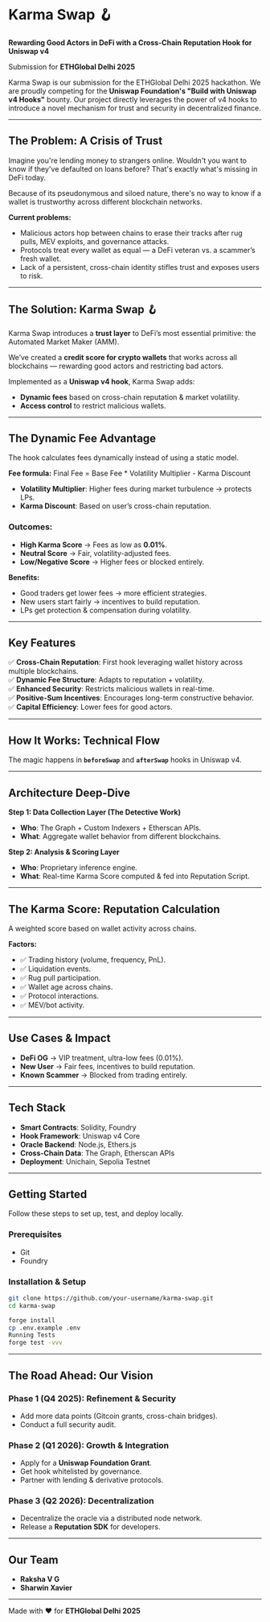 # Karma Swap 🪝
**Rewarding Good Actors in DeFi with a Cross-Chain Reputation Hook for Uniswap v4**

Submission for **ETHGlobal Delhi 2025**

Karma Swap is our submission for the ETHGlobal Delhi 2025 hackathon. We are proudly competing for the **Uniswap Foundation's "Build with Uniswap v4 Hooks"** bounty. Our project directly leverages the power of v4 hooks to introduce a novel mechanism for trust and security in decentralized finance.

---

## The Problem: A Crisis of Trust
Imagine you're lending money to strangers online. Wouldn't you want to know if they've defaulted on loans before? That's exactly what's missing in DeFi today.  

Because of its pseudonymous and siloed nature, there's no way to know if a wallet is trustworthy across different blockchain networks.

**Current problems:**
- Malicious actors hop between chains to erase their tracks after rug pulls, MEV exploits, and governance attacks.
- Protocols treat every wallet as equal — a DeFi veteran vs. a scammer’s fresh wallet.
- Lack of a persistent, cross-chain identity stifles trust and exposes users to risk.

---

## The Solution: Karma Swap 🪝
Karma Swap introduces a **trust layer** to DeFi’s most essential primitive: the Automated Market Maker (AMM).  

We’ve created a **credit score for crypto wallets** that works across all blockchains — rewarding good actors and restricting bad actors.  

Implemented as a **Uniswap v4 hook**, Karma Swap adds:
- **Dynamic fees** based on cross-chain reputation & market volatility.
- **Access control** to restrict malicious wallets.

---

## The Dynamic Fee Advantage
The hook calculates fees dynamically instead of using a static model.

**Fee formula:**
Final Fee = Base Fee * Volatility Multiplier - Karma Discount

- **Volatility Multiplier**: Higher fees during market turbulence → protects LPs.  
- **Karma Discount**: Based on user’s cross-chain reputation.  

### Outcomes:
- **High Karma Score** → Fees as low as **0.01%**.  
- **Neutral Score** → Fair, volatility-adjusted fees.  
- **Low/Negative Score** → Higher fees or blocked entirely.  

**Benefits:**
- Good traders get lower fees → more efficient strategies.  
- New users start fairly → incentives to build reputation.  
- LPs get protection & compensation during volatility.  

---

## Key Features
✅ **Cross-Chain Reputation**: First hook leveraging wallet history across multiple blockchains.  
✅ **Dynamic Fee Structure**: Adapts to reputation + volatility.  
✅ **Enhanced Security**: Restricts malicious wallets in real-time.  
✅ **Positive-Sum Incentives**: Encourages long-term constructive behavior.  
✅ **Capital Efficiency**: Lower fees for good actors.  

---

## How It Works: Technical Flow
The magic happens in **`beforeSwap`** and **`afterSwap`** hooks in Uniswap v4.



---

## Architecture Deep-Dive
**Step 1: Data Collection Layer (The Detective Work)**  
- **Who**: The Graph + Custom Indexers + Etherscan APIs.  
- **What**: Aggregate wallet behavior from different blockchains.  

**Step 2: Analysis & Scoring Layer**  
- **Who**: Proprietary inference engine.  
- **What**: Real-time Karma Score computed & fed into Reputation Script.  

---

## The Karma Score: Reputation Calculation
A weighted score based on wallet activity across chains.

**Factors:**
- ✅ Trading history (volume, frequency, PnL).  
- ✅ Liquidation events.  
- ✅ Rug pull participation.  
- ✅ Wallet age across chains.  
- ✅ Protocol interactions.  
- ✅ MEV/bot activity.  


---

## Use Cases & Impact
- **DeFi OG** → VIP treatment, ultra-low fees (0.01%).  
- **New User** → Fair fees, incentives to build reputation.  
- **Known Scammer** → Blocked from trading entirely.  

---

## Tech Stack
- **Smart Contracts**: Solidity, Foundry  
- **Hook Framework**: Uniswap v4 Core  
- **Oracle Backend**: Node.js, Ethers.js
- **Cross-Chain Data**: The Graph, Etherscan APIs  
- **Deployment**: Unichain, Sepolia Testnet  

---

## Getting Started
Follow these steps to set up, test, and deploy locally.

### Prerequisites
- Git  
- Foundry  

### Installation & Setup
```bash
git clone https://github.com/your-username/karma-swap.git
cd karma-swap

forge install
cp .env.example .env
Running Tests
forge test -vvv
```

---

## The Road Ahead: Our Vision

### Phase 1 (Q4 2025): Refinement & Security
- Add more data points (Gitcoin grants, cross-chain bridges).  
- Conduct a full security audit.  

### Phase 2 (Q1 2026): Growth & Integration
- Apply for a **Uniswap Foundation Grant**.  
- Get hook whitelisted by governance.  
- Partner with lending & derivative protocols.  

### Phase 3 (Q2 2026): Decentralization
- Decentralize the oracle via a distributed node network.  
- Release a **Reputation SDK** for developers.  

---

## Our Team
- **Raksha V G**  
- **Sharwin Xavier**  

---

Made with ❤️ for **ETHGlobal Delhi 2025**
